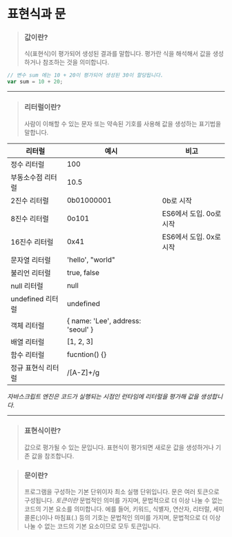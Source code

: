 # 표현식과 문

> ### 값이란?
>
> 식(표현식)이 평가되어 생성된 결과를 말합니다. 평가란 식을 해석해서 값을 생성하거나 참조하는 것을 의미합니다.

```javascript
// 변수 sum 에는 10 + 20이 평가되어 생성된 30이 할당됩니다.
var sum = 10 + 20;
```

---

> ### 리터럴이란?
>
> 사람이 이해할 수 있는 문자 또는 약속된 기호를 사용해 값을 생성하는 표기법을 말합니다.

| **리터럴**         | **예시**                          | **비고**                |
| ------------------ | --------------------------------- | ----------------------- |
| 정수 리터럴        | 100                               |                         |
| 부동소수점 리터럴  | 10.5                              |                         |
| 2진수 리터럴       | 0b01000001                        | 0b로 시작               |
| 8진수 리터럴       | 0o101                             | ES6에서 도입. 0o로 시작 |
| 16진수 리터럴      | 0x41                              | ES6에서 도입. 0x로 시작 |
| 문자열 리터럴      | 'hello', "world"                  |                         |
| 불리언 리터럴      | true, false                       |                         |
| null 리터럴        | null                              |                         |
| undefined 리터럴   | undefined                         |                         |
| 객체 리터럴        | { name: 'Lee', address: 'seoul' } |                         |
| 배열 리터럴        | [1, 2, 3]                         |                         |
| 함수 리터럴        | fucntion() {}                     |                         |
| 정규 표현식 리터럴 | /[A-Z]+/g                         |                         |

_자바스크립트 엔진은 코드가 실행되는 시점인 런타임에 리터럴을 평가해 값을 생성합니다._

---

> ### 표현식이란?
>
> 값으로 평가될 수 있는 문입니다. 표현식이 평가되면 새로운 값을 생성하거나 기존 값을 참조합니다.

> ### 문이란?
>
> 프로그램을 구성하는 기본 단위이자 최소 실행 단위입니다.
> 문은 여러 토큰으로 구성됩니다. _토큰이란_ 문법적인 의미를 가지며, 문법적으로 더 이상 나눌 수 없는 코드의 기본 요소를 의미합니다. 에를 들어, 키워드, 식별자, 연산자, 리터럴, 세미콜론(;)이나 마침표(.) 등의 기호는 문법적인 의미를 가지며, 문법적으로 더 이상 나눌 수 없는 코드의 기본 요소이므로 모두 토큰입니다.
